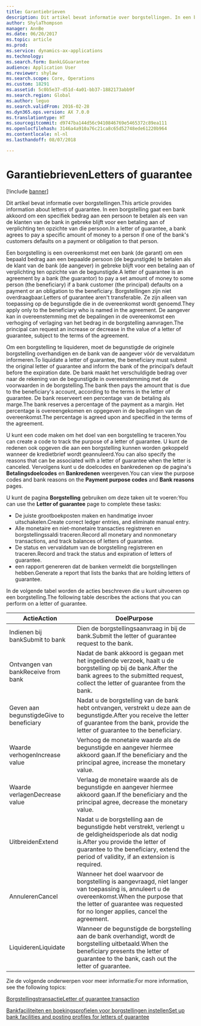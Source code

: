 ```yaml
---
title: Garantiebrieven
description: Dit artikel bevat informatie over borgstellingen. In een borgstelling gaat een bank akkoord om een specifiek bedrag aan een persoon te betalen als een van de klanten van de bank in gebreke blijft voor een betaling aan of verplichting ten opzichte van die persoon.
author: ShylaThompson
manager: AnnBe
ms.date: 06/20/2017
ms.topic: article
ms.prod: 
ms.service: dynamics-ax-applications
ms.technology: 
ms.search.form: BankLGGuarantee
audience: Application User
ms.reviewer: shylaw
ms.search.scope: Core, Operations
ms.custom: 18291
ms.assetid: 5c0b5e37-d51d-4a01-bb37-1882173abb9f
ms.search.region: Global
ms.author: leguo
ms.search.validFrom: 2016-02-28
ms.dyn365.ops.version: AX 7.0.0
ms.translationtype: HT
ms.sourcegitcommit: d9747ba144d56c9410846769e5465372c89ea111
ms.openlocfilehash: 3146a4a910a76c21ca8c65d52748ede61220b964
ms.contentlocale: nl-nl
ms.lasthandoff: 08/07/2018

---
```


# <a name="letters-of-guarantee"></a><span data-ttu-id="8f3be-104">Garantiebrieven</span><span class="sxs-lookup"><span data-stu-id="8f3be-104">Letters of guarantee</span></span>

[!include [banner](../includes/banner.md)]

<span data-ttu-id="8f3be-105">Dit artikel bevat informatie over borgstellingen.</span><span class="sxs-lookup"><span data-stu-id="8f3be-105">This article provides information about letters of guarantee.</span></span> <span data-ttu-id="8f3be-106">In een borgstelling gaat een bank akkoord om een specifiek bedrag aan een persoon te betalen als een van de klanten van de bank in gebreke blijft voor een betaling aan of verplichting ten opzichte van die persoon.</span><span class="sxs-lookup"><span data-stu-id="8f3be-106">In a letter of guarantee, a bank agrees to pay a specific amount of money to a person if one of the bank's customers defaults on a payment or obligation to that person.</span></span> 

<span data-ttu-id="8f3be-107">Een borgstelling is een overeenkomst met een bank (de garant) om een bepaald bedrag aan een bepaalde persoon (de begunstigde) te betalen als de klant van de bank (de aangever) in gebreke blijft voor een betaling aan of verplichting ten opzichte van de begunstigde.</span><span class="sxs-lookup"><span data-stu-id="8f3be-107">A letter of guarantee is an agreement by a bank (the guarantor) to pay a set amount of money to some person (the beneficiary) if a bank customer (the principal) defaults on a payment or an obligation to the beneficiary.</span></span> <span data-ttu-id="8f3be-108">Borgstellingen zijn niet overdraagbaar.</span><span class="sxs-lookup"><span data-stu-id="8f3be-108">Letters of guarantee aren't transferable.</span></span> <span data-ttu-id="8f3be-109">Ze zijn alleen van toepassing op de begunstigde die in de overeenkomst wordt genoemd.</span><span class="sxs-lookup"><span data-stu-id="8f3be-109">They apply only to the beneficiary who is named in the agreement.</span></span> <span data-ttu-id="8f3be-110">De aangever kan in overeenstemming met de bepalingen in de overeenkomst een verhoging of verlaging van het bedrag in de borgstelling aanvragen.</span><span class="sxs-lookup"><span data-stu-id="8f3be-110">The principal can request an increase or decrease in the value of a letter of guarantee, subject to the terms of the agreement.</span></span> 

<span data-ttu-id="8f3be-111">Om een borgstelling te liquideren, moet de begunstigde de originele borgstelling overhandigen en de bank van de aangever vóór de vervaldatum informeren.</span><span class="sxs-lookup"><span data-stu-id="8f3be-111">To liquidate a letter of guarantee, the beneficiary must submit the original letter of guarantee and inform the bank of the principal’s default before the expiration date.</span></span> <span data-ttu-id="8f3be-112">De bank maakt het verschuldigde bedrag over naar de rekening van de begunstigde in overeenstemming met de voorwaarden in de borgstelling.</span><span class="sxs-lookup"><span data-stu-id="8f3be-112">The bank then pays the amount that is due to the beneficiary's account, according to the terms in the letter of guarantee.</span></span> <span data-ttu-id="8f3be-113">De bank reserveert een percentage van de betaling als marge.</span><span class="sxs-lookup"><span data-stu-id="8f3be-113">The bank reserves a percentage of the payment as a margin.</span></span> <span data-ttu-id="8f3be-114">Het percentage is overeengekomen en opgegeven in de bepalingen van de overeenkomst.</span><span class="sxs-lookup"><span data-stu-id="8f3be-114">The percentage is agreed upon and specified in the terms of the agreement.</span></span> 

<span data-ttu-id="8f3be-115">U kunt een code maken om het doel van een borgstelling te traceren.</span><span class="sxs-lookup"><span data-stu-id="8f3be-115">You can create a code to track the purpose of a letter of guarantee.</span></span> <span data-ttu-id="8f3be-116">U kunt de redenen ook opgeven die aan een borgstelling kunnen worden gekoppeld wanneer de kredietbrief wordt geannuleerd.</span><span class="sxs-lookup"><span data-stu-id="8f3be-116">You can also specify the reasons that can be associated with a letter of guarantee when the letter is canceled.</span></span> <span data-ttu-id="8f3be-117">Vervolgens kunt u de doelcodes en bankredenen op de pagina's **Betalingsdoelcodes** en **Bankredenen** weergeven.</span><span class="sxs-lookup"><span data-stu-id="8f3be-117">You can view the purpose codes and bank reasons on the **Payment purpose codes** and **Bank reasons** pages.</span></span> 

<span data-ttu-id="8f3be-118">U kunt de pagina **Borgstelling** gebruiken om deze taken uit te voeren:</span><span class="sxs-lookup"><span data-stu-id="8f3be-118">You can use the **Letter of guarantee** page to complete these tasks:</span></span>

-   <span data-ttu-id="8f3be-119">De juiste grootboekposten maken en handmatige invoer uitschakelen.</span><span class="sxs-lookup"><span data-stu-id="8f3be-119">Create correct ledger entries, and eliminate manual entry.</span></span>
-   <span data-ttu-id="8f3be-120">Alle monetaire en niet-monetaire transacties registreren en borgstellingssaldi traceren.</span><span class="sxs-lookup"><span data-stu-id="8f3be-120">Record all monetary and nonmonetary transactions, and track balances of letters of guarantee.</span></span>
-   <span data-ttu-id="8f3be-121">De status en vervaldatum van de borgstelling registreren en traceren.</span><span class="sxs-lookup"><span data-stu-id="8f3be-121">Record and track the status and expiration of letters of guarantee.</span></span>
-   <span data-ttu-id="8f3be-122">een rapport genereren dat de banken vermeldt die borgstellingen hebben.</span><span class="sxs-lookup"><span data-stu-id="8f3be-122">Generate a report that lists the banks that are holding letters of guarantee.</span></span>

<span data-ttu-id="8f3be-123">In de volgende tabel worden de acties beschreven die u kunt uitvoeren op een borgstelling.</span><span class="sxs-lookup"><span data-stu-id="8f3be-123">The following table describes the actions that you can perform on a letter of guarantee.</span></span>

| <span data-ttu-id="8f3be-124">Actie</span><span class="sxs-lookup"><span data-stu-id="8f3be-124">Action</span></span>              | <span data-ttu-id="8f3be-125">Doel</span><span class="sxs-lookup"><span data-stu-id="8f3be-125">Purpose</span></span>                                                                                                                   |
|---------------------|---------------------------------------------------------------------------------------------------------------------------|
| <span data-ttu-id="8f3be-126">Indienen bij bank</span><span class="sxs-lookup"><span data-stu-id="8f3be-126">Submit to bank</span></span>      | <span data-ttu-id="8f3be-127">Dien de borgstellingsaanvraag in bij de bank.</span><span class="sxs-lookup"><span data-stu-id="8f3be-127">Submit the letter of guarantee request to the bank.</span></span>                                                                       |
| <span data-ttu-id="8f3be-128">Ontvangen van bank</span><span class="sxs-lookup"><span data-stu-id="8f3be-128">Receive from bank</span></span>   | <span data-ttu-id="8f3be-129">Nadat de bank akkoord is gegaan met het ingediende verzoek, haalt u de borgstelling op bij de bank.</span><span class="sxs-lookup"><span data-stu-id="8f3be-129">After the bank agrees to the submitted request, collect the letter of guarantee from the bank.</span></span>                            |
| <span data-ttu-id="8f3be-130">Geven aan begunstigde</span><span class="sxs-lookup"><span data-stu-id="8f3be-130">Give to beneficiary</span></span> | <span data-ttu-id="8f3be-131">Nadat u de borgstelling van de bank hebt ontvangen, verstrekt u deze aan de begunstigde.</span><span class="sxs-lookup"><span data-stu-id="8f3be-131">After you receive the letter of guarantee from the bank, provide the letter of guarantee to the beneficiary.</span></span>              |
| <span data-ttu-id="8f3be-132">Waarde verhogen</span><span class="sxs-lookup"><span data-stu-id="8f3be-132">Increase value</span></span>      | <span data-ttu-id="8f3be-133">Verhoog de monetaire waarde als de begunstigde en aangever hiermee akkoord gaan.</span><span class="sxs-lookup"><span data-stu-id="8f3be-133">If the beneficiary and the principal agree, increase the monetary value.</span></span>                                                  |
| <span data-ttu-id="8f3be-134">Waarde verlagen</span><span class="sxs-lookup"><span data-stu-id="8f3be-134">Decrease value</span></span>      | <span data-ttu-id="8f3be-135">Verlaag de monetaire waarde als de begunstigde en aangever hiermee akkoord gaan.</span><span class="sxs-lookup"><span data-stu-id="8f3be-135">If the beneficiary and the principal agree, decrease the monetary value.</span></span>                                                  |
| <span data-ttu-id="8f3be-136">Uitbreiden</span><span class="sxs-lookup"><span data-stu-id="8f3be-136">Extend</span></span>              | <span data-ttu-id="8f3be-137">Nadat u de borgstelling aan de begunstigde hebt verstrekt, verlengt u de geldigheidsperiode als dat nodig is.</span><span class="sxs-lookup"><span data-stu-id="8f3be-137">After you provide the letter of guarantee to the beneficiary, extend the period of validity, if an extension is required.</span></span> |
| <span data-ttu-id="8f3be-138">Annuleren</span><span class="sxs-lookup"><span data-stu-id="8f3be-138">Cancel</span></span>              | <span data-ttu-id="8f3be-139">Wanneer het doel waarvoor de borgstelling is aangevraagd, niet langer van toepassing is, annuleert u de overeenkomst.</span><span class="sxs-lookup"><span data-stu-id="8f3be-139">When the purpose that the letter of guarantee was requested for no longer applies, cancel the agreement.</span></span>                  |
| <span data-ttu-id="8f3be-140">Liquideren</span><span class="sxs-lookup"><span data-stu-id="8f3be-140">Liquidate</span></span>           | <span data-ttu-id="8f3be-141">Wanneer de begunstigde de borgstelling aan de bank overhandigt, wordt de borgstelling uitbetaald.</span><span class="sxs-lookup"><span data-stu-id="8f3be-141">When the beneficiary presents the letter of guarantee to the bank, cash out the letter of guarantee.</span></span>                      |


<span data-ttu-id="8f3be-142">Zie de volgende onderwerpen voor meer informatie:</span><span class="sxs-lookup"><span data-stu-id="8f3be-142">For more information, see the following topics:</span></span>

[<span data-ttu-id="8f3be-143">Borgstellingstransactie</span><span class="sxs-lookup"><span data-stu-id="8f3be-143">Letter of guarantee transaction</span></span>](tasks/letter-guarantee-transaction.md)

[<span data-ttu-id="8f3be-144">Bankfaciliteiten en boekingsprofielen voor borgstellingen instellen</span><span class="sxs-lookup"><span data-stu-id="8f3be-144">Set up bank facilities and posting profiles for letters of guarantee</span></span>](tasks/set-up-bank-facilities-posting-profiles.md)



